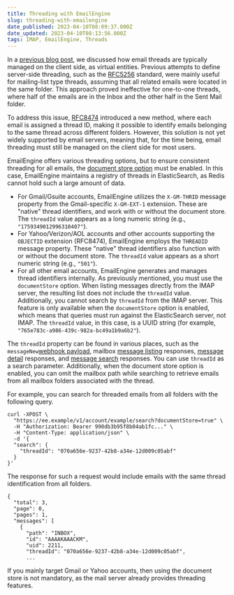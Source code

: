 ```yaml
---
title: Threading with EmailEngine
slug: threading-with-emailengine
date_published: 2023-04-10T08:09:37.000Z
date_updated: 2023-04-10T08:13:56.000Z
tags: IMAP, EmailEngine, Threads
---
```


In a [previous blog post](__GHOST_URL__/sending-multiple-emails-in-the-same-thread/), we discussed how email threads are typically managed on the client side, as virtual entities. Previous attempts to define server-side threading, such as the [RFC5256](https://www.rfc-editor.org/rfc/rfc5256.html) standard, were mainly useful for mailing-list type threads, assuming that all related emails were located in the same folder. This approach proved ineffective for one-to-one threads, where half of the emails are in the Inbox and the other half in the Sent Mail folder.

To address this issue, [RFC8474](https://www.rfc-editor.org/rfc/rfc8474.html) introduced a new method, where each email is assigned a thread ID, making it possible to identify emails belonging to the same thread across different folders. However, this solution is not yet widely supported by email servers, meaning that, for the time being, email threading must still be managed on the client side for most users.

EmailEngine offers various threading options, but to ensure consistent threading for all emails, the [document store option](https://emailengine.app/document-store) must be enabled. In this case, EmailEngine maintains a registry of threads in ElasticSearch, as Redis cannot hold such a large amount of data.

- For Gmail/Gsuite accounts, EmailEngine utilizes the `X-GM-THRID` message property from the Gmail-specific `X-GM-EXT-1` extension. These are "native" thread identifiers, and work with or without the document store. The `threadId` value appears as a long numeric string (e.g., `"1759349012996310407"`).
- For Yahoo/Verizon/AOL accounts and other accounts supporting the `OBJECTID` extension (RFC8474), EmailEngine employs the `THREADID` message property. These "native" thread identifiers also function with or without the document store. The `threadId` value appears as a short numeric string (e.g., `"501"`).
- For all other email accounts, EmailEngine generates and manages thread identifiers internally. As previously mentioned, you must use the `documentStore` option. When listing messages directly from the IMAP server, the resulting list does not include the `threadId` value. Additionally, you cannot search by `threadId` from the IMAP server. This feature is only available when the `documentStore` option is enabled, which means that queries must run against the ElasticSearch server, not IMAP. The `threadId` value, in this case, is a UUID string (for example, `"765e783c-a986-439c-982a-bc49a1b9a6b2"`).

The `threadId` property can be found in various places, such as the `messageNew`[webhook payload](https://emailengine.app/webhooks#messageNew), mailbox [message listing](https://api.emailengine.app/#operation/getV1AccountAccountMessages) responses, [message detail](https://api.emailengine.app/#operation/getV1AccountAccountMessageMessage) responses, and [message search](https://api.emailengine.app/#operation/postV1AccountAccountSearch) responses. You can use `threadId` as a search parameter. Additionally, when the document store option is enabled, you can omit the mailbox path while searching to retrieve emails from all mailbox folders associated with the thread.

For example, you can search for threaded emails from all folders with the following query.

    curl -XPOST \
      "https://ee.example/v1/account/example/search?documentStore=true" \
      -H "Authorization: Bearer 990db3b95f8b04ab1fc..." \
      -H "Content-Type: application/json" \
      -d '{
      "search": {
        "threadId": "070a656e-9237-42b8-a34e-12d009c05abf"
      }
    }'
    

The response for such a request would include emails with the same thread identification from all folders.

    {
      "total": 3,
      "page": 0,
      "pages": 1,
      "messages": [
        {
          "path": "INBOX",
          "id": "AAAAKAAACKM",
          "uid": 2211,
          "threadId": "070a656e-9237-42b8-a34e-12d009c05abf",
          ...
    

If you mainly target Gmail or Yahoo accounts, then using the document store is not mandatory, as the mail server already provides threading features.
